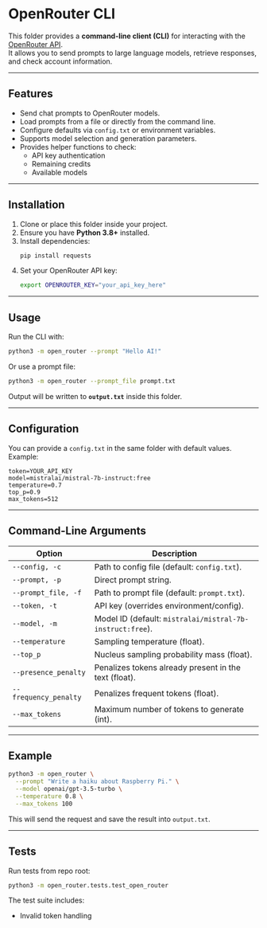 # OpenRouter CLI

This folder provides a **command-line client (CLI)** for interacting with the [OpenRouter API](https://openrouter.ai/).  
It allows you to send prompts to large language models, retrieve responses, and check account information.

---

## Features

- Send chat prompts to OpenRouter models.
- Load prompts from a file or directly from the command line.
- Configure defaults via `config.txt` or environment variables.
- Supports model selection and generation parameters.
- Provides helper functions to check:
  - API key authentication
  - Remaining credits
  - Available models

---

## Installation

1. Clone or place this folder inside your project.  
2. Ensure you have **Python 3.8+** installed.  
3. Install dependencies:
   ```bash
   pip install requests
   ```
4. Set your OpenRouter API key:
   ```bash
   export OPENROUTER_KEY="your_api_key_here"
   ```

---

## Usage

Run the CLI with:

```bash
python3 -m open_router --prompt "Hello AI!"
```

Or use a prompt file:

```bash
python3 -m open_router --prompt_file prompt.txt
```

Output will be written to **`output.txt`** inside this folder.

---

## Configuration

You can provide a `config.txt` in the same folder with default values.  
Example:

```
token=YOUR_API_KEY
model=mistralai/mistral-7b-instruct:free
temperature=0.7
top_p=0.9
max_tokens=512
```

---

## Command-Line Arguments

| Option               | Description                                                                                   |
|----------------------|-----------------------------------------------------------------------------------------------|
| `--config, -c`       | Path to config file (default: `config.txt`).                                                   |
| `--prompt, -p`       | Direct prompt string.                                                                          |
| `--prompt_file, -f`  | Path to prompt file (default: `prompt.txt`).                                                   |
| `--token, -t`        | API key (overrides environment/config).                                                        |
| `--model, -m`        | Model ID (default: `mistralai/mistral-7b-instruct:free`).                                      |
| `--temperature`      | Sampling temperature (float).                                                                  |
| `--top_p`            | Nucleus sampling probability mass (float).                                                     |
| `--presence_penalty` | Penalizes tokens already present in the text (float).                                          |
| `--frequency_penalty`| Penalizes frequent tokens (float).                                                              |
| `--max_tokens`       | Maximum number of tokens to generate (int).                                                    |

---

## Example

```bash
python3 -m open_router \
  --prompt "Write a haiku about Raspberry Pi." \
  --model openai/gpt-3.5-turbo \
  --temperature 0.8 \
  --max_tokens 100
```

This will send the request and save the result into `output.txt`.

---

## Tests

Run tests from repo root:

```bash
python3 -m open_router.tests.test_open_router
```

The test suite includes:
- Invalid token handling
